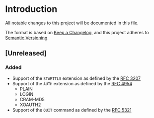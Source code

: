 # Introduction
All notable changes to this project will be documented in this file.

The format is based on [Keep a
Changelog](https://keepachangelog.com/en/1.0.0/), and this project
adheres to [Semantic Versioning](https://semver.org/spec/v2.0.0.html).

## [Unreleased]
### Added
- Support of the `STARTTLS` extension as defined by the [RFC
  3207](https://tools.ietf.org/html/rfc3207)
- Support of the `AUTH` extension as defined by the [RFC
  4954](https://tools.ietf.org/html/rfc4954)
  - PLAIN
  - LOGIN
  - CRAM-MD5
  - XOAUTH2
- Support of the `QUIT` command as defined by the [RFC
  5321](https://tools.ietf.org/html/rfc5321)
